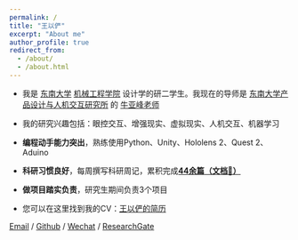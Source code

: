 ```yaml
---
permalink: /
title: "王以俨"
excerpt: "About me"
author_profile: true
redirect_from: 
  - /about/
  - /about.html
---
```


- 我是 [东南大学](https://www.seu.edu.cn) [机械工程学院](https://me.seu.edu.cn/qywzwlh.cn/domain.psp) 设计学的研二学生。我现在的导师是 [东南大学产品设计与人机交互研究所](https://me.seu.edu.cn/2017/0721/c1298a193075/page.htm) 的 [牛亚峰老师](https://me.seu.edu.cn/nyf_31777/list.htm)

- 我的研究兴趣包括：眼控交互、增强现实、虚拟现实、人机交互、机器学习

- **编程动手能力突出**，熟练使用Python、Unity、Hololens 2、Quest 2、Aduino
- **科研习惯良好**，每周撰写科研周记，累积完成[**44余篇**](https://cdn.jsdelivr.net/gh/george-wyy/george-wyy.github.io/assets/科研日志合集.pdf)**[（文档🔗）](https://cdn.jsdelivr.net/gh/george-wyy/george-wyy.github.io/assets/科研日志合集.pdf)**
- **做项目踏实负责**，研究生期间负责3个项目
- 您可以在这里找到我的CV：[王以俨的简历](../assets/Curriculum_Vitae.pdf)


[Email](wangyiyan@seu.edu.cn) / [Github](https://github.com/george-wyy) / [Wechat](../images/wechat.jpg) / [ResearchGate](https://www.researchgate.net/profile/Yiyan-Wang-7)
